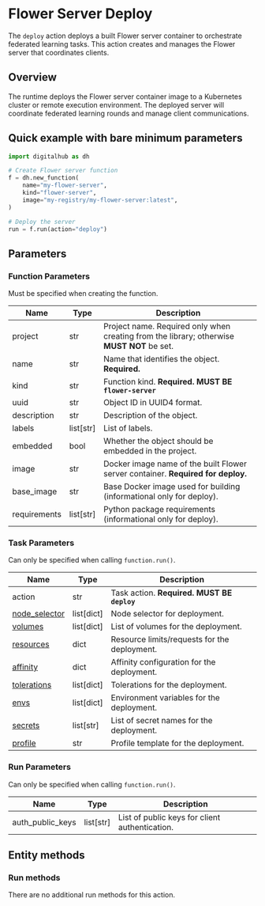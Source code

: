 # Flower Server Deploy

The `deploy` action deploys a built Flower server container to orchestrate federated learning tasks. This action creates and manages the Flower server that coordinates clients.

## Overview

The runtime deploys the Flower server container image to a Kubernetes cluster or remote execution environment.
The deployed server will coordinate federated learning rounds and manage client communications.

## Quick example with bare minimum parameters

```python
import digitalhub as dh

# Create Flower server function
f = dh.new_function(
    name="my-flower-server",
    kind="flower-server",
    image="my-registry/my-flower-server:latest",
)

# Deploy the server
run = f.run(action="deploy")
```

## Parameters

### Function Parameters

Must be specified when creating the function.

| Name | Type | Description |
| --- | --- | --- |
| project | str | Project name. Required only when creating from the library; otherwise **MUST NOT** be set. |
| name | str | Name that identifies the object. **Required.** |
| kind | str | Function kind. **Required. MUST BE `flower-server`** |
| uuid | str | Object ID in UUID4 format. |
| description | str | Description of the object. |
| labels | list[str] | List of labels. |
| embedded | bool | Whether the object should be embedded in the project. |
| image | str | Docker image name of the built Flower server container. **Required for deploy.** |
| base_image | str | Base Docker image used for building (informational only for deploy). |
| requirements | list[str] | Python package requirements (informational only for deploy). |

### Task Parameters

Can only be specified when calling `function.run()`.

| Name | Type | Description |
| --- | --- | --- |
| action | str | Task action. **Required. MUST BE `deploy`** |
| [node_selector](../../../configuration/kubernetes/overview.md#node-selector) | list[dict] | Node selector for deployment. |
| [volumes](../../../configuration/kubernetes/overview.md#volumes) | list[dict] | List of volumes for the deployment. |
| [resources](../../../configuration/kubernetes/overview.md#resources) | dict | Resource limits/requests for the deployment. |
| [affinity](../../../configuration/kubernetes/overview.md#affinity) | dict | Affinity configuration for the deployment. |
| [tolerations](../../../configuration/kubernetes/overview.md#tolerations) | list[dict] | Tolerations for the deployment. |
| [envs](../../../configuration/kubernetes/overview.md#secrets-envs) | list[dict] | Environment variables for the deployment. |
| [secrets](../../../configuration/kubernetes/overview.md#secrets-envs) | list[str] | List of secret names for the deployment. |
| [profile](../../../configuration/kubernetes/overview.md#profile) | str | Profile template for the deployment. |

### Run Parameters

Can only be specified when calling `function.run()`.

| Name | Type | Description |
| --- | --- | --- |
| auth_public_keys | list[str] | List of public keys for client authentication. |

## Entity methods

### Run methods

There are no additional run methods for this action.
